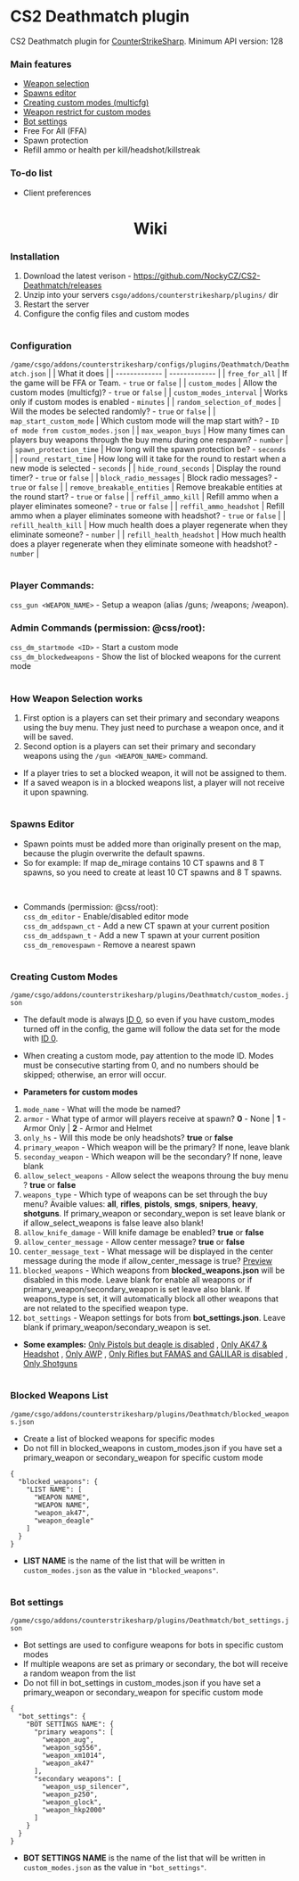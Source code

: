 # CS2 Deathmatch plugin
CS2 Deathmatch plugin for [CounterStrikeSharp](https://github.com/roflmuffin/CounterStrikeSharp). Minimum API version: 128

### Main features
- [Weapon selection](#how-weapon-selection-works)
- [Spawns editor](#spawns-editor)
- [Creating custom modes (multicfg)](#creating-custom-modes)
- [Weapon restrict for custom modes](#blocked-weapons-list)
- [Bot settings](#bot-settings)
- Free For All (FFA)
- Spawn protection
- Refill ammo or health per kill/headshot/killstreak

### To-do list
- Client preferences

<h1 align="center">Wiki</h1>

### Installation
1. Download the latest verison - https://github.com/NockyCZ/CS2-Deathmatch/releases
2. Unzip into your servers `csgo/addons/counterstrikesharp/plugins/` dir
3. Restart the server
4. Configure the config files and custom modes
<h1></h1>

### Configuration
```/game/csgo/addons/counterstrikesharp/configs/plugins/Deathmatch/Deathmatch.json```
|   | What it does |
| ------------- | ------------- |
| `free_for_all`  | If the game will be FFA or Team. - `true` or `false` |
| `custom_modes`  | Allow the custom modes (multicfg)? - `true` or `false` |
| `custom_modes_interval` | Works only if custom modes is enabled - `minutes` |
| `random_selection_of_modes` | Will the modes be selected randomly? - `true` or `false` |
| `map_start_custom_mode` | Which custom mode will the map start with? - `ID of mode from custom_modes.json` |
| `max_weapon_buys` | How many times can players buy weapons through the buy menu during one respawn? - `number` |
| `spawn_protection_time` | How long will the spawn protection be? - `seconds` |
| `round_restart_time` | How long will it take for the round to restart when a new mode is selected - `seconds` |
| `hide_round_seconds` | Display the round timer? - `true` or `false` |
| `block_radio_messages` | Block radio messages? - `true` or `false` |
| `remove_breakable_entities` | Remove breakable entities at the round start? - `true` or `false` |
| `reffil_ammo_kill` | Refill ammo when a player eliminates someone? - `true` or `false` |
| `reffil_ammo_headshot` | Refill ammo when a player eliminates someone with headshot? - `true` or `false` |
| `refill_health_kill` | How much health does a player regenerate when they eliminate someone? - `number` |
| `refill_health_headshot` | How much health does a player regenerate when they eliminate someone with headshot? - `number` |
<h1></h1>

### Player Commands:
`css_gun <WEAPON_NAME>` - Setup a weapon (alias /guns; /weapons; /weapon).

### Admin Commands (permission: @css/root):
`css_dm_startmode <ID>` - Start a custom mode<br>
`css_dm_blockedweapons` - Show the list of blocked weapons for the current mode
<h1></h1>

### How Weapon Selection works
1. First option is a players can set their primary and secondary weapons using the buy menu. They just need to purchase a weapon once, and it will be saved.
2. Second option is a players can set their primary and secondary weapons using the `/gun <WEAPON_NAME>` command.
- If a player tries to set a blocked weapon, it will not be assigned to them.
- If a saved weapon is in a blocked weapons list, a player will not receive it upon spawning.
<h1></h1>

### Spawns Editor
- Spawn points must be added more than originally present on the map, because the plugin overwrite the default spawns.
- So for example: If map de_mirage contains 10 CT spawns and 8 T spawns, so you need to create at least 10 CT spawns and 8 T spawns.
<br>

- Commands (permission: @css/root): <br>
`css_dm_editor` - Enable/disabled editor mode<br>
`css_dm_addspawn_ct` - Add a new CT spawn at your current position <br>
`css_dm_addspawn_t` - Add a new T spawn at your current position<br>
`css_dm_removespawn` - Remove a nearest spawn
<h1></h1>

### Creating Custom Modes
```/game/csgo/addons/counterstrikesharp/plugins/Deathmatch/custom_modes.json```
- The default mode is always [ID 0](https://i.imgur.com/mbmiOF6.png), so even if you have custom_modes turned off in the config, the game will follow the data set for the mode with [ID 0](https://i.imgur.com/mbmiOF6.png).
- When creating a custom mode, pay attention to the mode ID. Modes must be consecutive starting from 0, and no numbers should be skipped; otherwise, an error will occur.

- <b>Parameters for custom modes</b>
1. `mode_name` - What will the mode be named?
2. `armor` - What type of armor will players receive at spawn? <b>0</b> - None | <b>1</b> - Armor Only | <b>2</b> - Armor and Helmet
3. `only_hs` - Will this mode be only headshots? <b>true</b> or <b>false</b>
4. `primary_weapon` - Which weapon will be the primary? If none, leave blank
5. `seconday_weapon` - Which weapon will be the secondary? If none, leave blank
6. `allow_select_weapons` - Allow select the weapons throung the buy menu ? <b>true</b> or <b>false</b>
7. `weapons_type` - Which type of weapons can be set through the buy menu? Avaible values: <b>all</b>, <b>rifles</b>, <b>pistols</b>, <b>smgs</b>, <b>snipers</b>, <b>heavy</b>, <b>shotguns</b>. If primary_weapon or secondary_wepon is set leave blank or if allow_select_weapons is false leave also blank!
8. `allow_knife_damage` - Will knife damage be enabled? <b>true</b> or <b>false</b>
9. `allow_center_message` - Allow center message? <b>true</b> or <b>false</b>
10. `center_message_text` - What message will be displayed in the center message during the mode if allow_center_message is true? [Preview](https://i.imgur.com/rNNGcpa.png)
11. `blocked_weapons` - Which weapons from <b>blocked_weapons.json</b> will be disabled in this mode. Leave blank for enable all weapons or if primary_weapon/secondary_weapon is set leave also blank. If weapons_type is set, it will automatically block all other weapons that are not related to the specified weapon type.
12. `bot_settings` - Weapon settings for bots from <b>bot_settings.json</b>. Leave blank if primary_weapon/secondary_weapon is set.

- <b>Some examples:</b> [Only Pistols but deagle is disabled](https://github.com/NockyCZ/CS2-Deathmatch/blob/main/Custom%20Modes%20Examples/Only_pistols.md) , [Only AK47 & Headshot](https://github.com/NockyCZ/CS2-Deathmatch/blob/main/Custom%20Modes%20Examples/Only_AK47.md) , [Only AWP](https://github.com/NockyCZ/CS2-Deathmatch/blob/main/Custom%20Modes%20Examples/Only_awp.md) , [Only Rifles but FAMAS and GALILAR is disabled](https://github.com/NockyCZ/CS2-Deathmatch/blob/main/Custom%20Modes%20Examples/Only_rifles.md) , [Only Shotguns](https://github.com/NockyCZ/CS2-Deathmatch/blob/main/Custom%20Modes%20Examples/Only_shotguns.md)
<h1></h1>

### Blocked Weapons List
```/game/csgo/addons/counterstrikesharp/plugins/Deathmatch/blocked_weapons.json```
- Create a list of blocked weapons for specific modes
- Do not fill in blocked_weapons in custom_modes.json if you have set a primary_weapon or secondary_weapon for specific custom mode
```
{
  "blocked_weapons": {
    "LIST NAME": [
      "WEAPON NAME",
      "WEAPON NAME",
      "weapon_ak47",
      "weapon_deagle"
    ]
  }
}
```
- <b>LIST NAME</b> is the name of the list that will be written in `custom_modes.json` as the value in `"blocked_weapons"`.
<h1></h1>

### Bot settings
```/game/csgo/addons/counterstrikesharp/plugins/Deathmatch/bot_settings.json```
- Bot settings are used to configure weapons for bots in specific custom modes
- If multiple weapons are set as primary or secondary, the bot will receive a random weapon from the list
- Do not fill in bot_settings in custom_modes.json if you have set a primary_weapon or secondary_weapon for specific custom mode
```
{
  "bot_settings": {
    "BOT SETTINGS NAME": {
      "primary weapons": [
        "weapon_aug",
        "weapon_sg556",
        "weapon_xm1014",
        "weapon_ak47"
      ],
      "secondary weapons": [
        "weapon_usp_silencer",
        "weapon_p250",
        "weapon_glock",
        "weapon_hkp2000"
      ]
    }
  }
}
```
- <b>BOT SETTINGS NAME</b> is the name of the list that will be written in `custom_modes.json` as the value in `"bot_settings"`.
